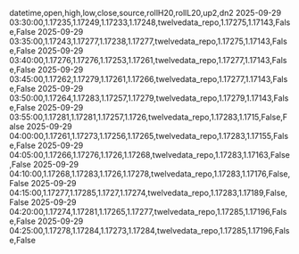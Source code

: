 datetime,open,high,low,close,source,rollH20,rollL20,up2,dn2
2025-09-29 03:30:00,1.17235,1.17249,1.17233,1.17248,twelvedata_repo,1.17275,1.17143,False,False
2025-09-29 03:35:00,1.17243,1.17277,1.17238,1.17277,twelvedata_repo,1.17275,1.17143,False,False
2025-09-29 03:40:00,1.17276,1.17276,1.17253,1.17261,twelvedata_repo,1.17277,1.17143,False,False
2025-09-29 03:45:00,1.17262,1.17279,1.17261,1.17266,twelvedata_repo,1.17277,1.17143,False,False
2025-09-29 03:50:00,1.17264,1.17283,1.17257,1.17279,twelvedata_repo,1.17279,1.17143,False,False
2025-09-29 03:55:00,1.17281,1.17281,1.17257,1.1726,twelvedata_repo,1.17283,1.1715,False,False
2025-09-29 04:00:00,1.17261,1.17273,1.17256,1.17265,twelvedata_repo,1.17283,1.17155,False,False
2025-09-29 04:05:00,1.17266,1.17276,1.1726,1.17268,twelvedata_repo,1.17283,1.17163,False,False
2025-09-29 04:10:00,1.17268,1.17283,1.1726,1.17278,twelvedata_repo,1.17283,1.17176,False,False
2025-09-29 04:15:00,1.17277,1.17285,1.1727,1.17274,twelvedata_repo,1.17283,1.17189,False,False
2025-09-29 04:20:00,1.17274,1.17281,1.17265,1.17277,twelvedata_repo,1.17285,1.17196,False,False
2025-09-29 04:25:00,1.17278,1.17284,1.17273,1.17284,twelvedata_repo,1.17285,1.17196,False,False
